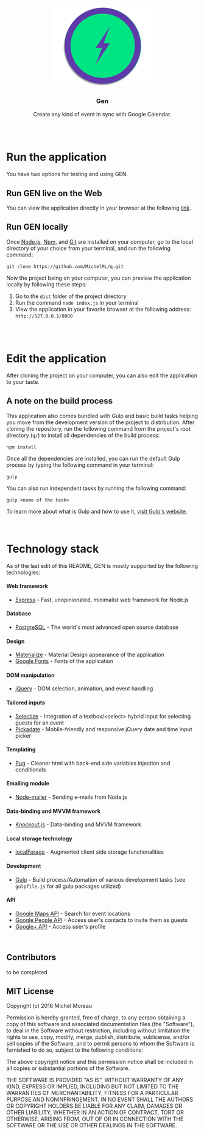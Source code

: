 <div align="center">
<img src='gen_readme.png'>
<h3 style="text-decordation:none;">Gen</h3>
<p>Create any kind of event in sync with Google Calendar.</p>
</div>
<br>
<br>
  
  
# Run the application 
You have two options for testing and using GEN.    
                       
## Run GEN live on the Web
You can view the application directly in your browser at the following [link](http://genevents.herokuapp.com/).    

## Run GEN locally
Once [Node.js](https://nodejs.org/en/), [Npm](https://www.npmjs.com/), and [Git](https://git-scm.com/) are installed on your computer, go to the local directory of your choice from your terminal, and run the following command:  
 
```  
git clone https://github.com/MichelML/q.git
```  

Now the project being on your computer, you can preview the application locally by following these steps:  
  
1. Go to the `dist` folder of the project directory  
2. Run the command `node index.js` in your terminal  
3. View the application in your favorite browser at the following address: `http://127.0.0.1/8080`  
<br>
<br>  
  
# Edit the application  
After cloning the project on your computer, you can also edit the application to your taste.  

## A note on the build process  
This application also comes bundled with Gulp and basic build tasks helping you move from the development version of the project to distribution. After cloning the repository, run the following command from the project's root directory (`q/`) to install all dependencies of the build process:   

```  
npm install
```   

Once all the dependencies are installed, you can run the default Gulp process by typing the following command in your terminal:   

```
gulp
```  

You can also run independent tasks by running the following command:   
 
```
gulp <name of the task>
```    

To learn more about what is Gulp and how to use it, [visit Gulp's website](http://gulpjs.com/).        
<br>
<br>
# Technology stack    
As of the last edit of this README, GEN is mostly supported by the following technologies:
#### Web framework  
* [Express](http://expressjs.com/) - Fast, unopinionated, minimalist web framework for Node.js

#### Database
* [PostgreSQL](https://www.postgresql.org/) - The world's most advanced open source database
    
#### Design    
* [Materialize](http://materializecss.com/) - Material Design appearance of the application  
* [Google Fonts](https://www.google.com/fonts) - Fonts of the application  
  
#### DOM manipulation   
* [jQuery](https://jquery.com/) - DOM selection, animation, and event handling   
  
#### Tailored inputs
* [Selectize](https://selectize.github.io/selectize.js/) - Integration of a textbox/\<select\> hybrid input for selecting guests for an event
* [Pickadate](http://amsul.ca/pickadate.js/) - Mobile-friendly and responsive jQuery date and time input picker

#### Templating 
* [Pug](https://github.com/pugjs/pug) - Cleaner html with back-end side variables injection and conditionals

#### Emailing module
* [Node-mailer](https://github.com/nodemailer/nodemailer) - Sending e-mails from Node.js

#### Data-binding and MVVM framework    
* [Knockout.js](http://knockoutjs.com/) - Data-binding and MVVM framework    
  
#### Local storage technology    
* [localForage](https://github.com/localForage/localForage) - Augmented client side storage functionalities  
  
#### Development    
* [Gulp](http://gulpjs.com/) - Build process/Automation of various development tasks (see `gulpfile.js` for all gulp packages utilized)     

#### API    
* [Google Maps API](https://developers.google.com/maps/web/?hl=en) - Search for event locations      
* [Google People API](https://developers.google.com/people/) - Access user's contacts to invite them as guests    
* [Google+ API](https://developers.google.com/+/web/api/rest/) - Access user's profile    
<br>

## Contributors
to be completed   

  
## MIT License    
Copyright (c) 2016 Michel Moreau  
  
Permission is hereby granted, free of charge, to any person obtaining a copy of this software and associated documentation files (the "Software"), to deal in the Software without restriction, including without limitation the rights to use, copy, modify, merge, publish, distribute, sublicense, and/or sell copies of the Software, and to permit persons to whom the Software is furnished to do so, subject to the following conditions:  
  
The above copyright notice and this permission notice shall be included in all copies or substantial portions of the Software.  
  
THE SOFTWARE IS PROVIDED "AS IS", WITHOUT WARRANTY OF ANY KIND, EXPRESS OR IMPLIED, INCLUDING BUT NOT LIMITED TO THE WARRANTIES OF MERCHANTABILITY, FITNESS FOR A PARTICULAR PURPOSE AND NONINFRINGEMENT. IN NO EVENT SHALL THE AUTHORS OR COPYRIGHT HOLDERS BE LIABLE FOR ANY CLAIM, DAMAGES OR OTHER LIABILITY, WHETHER IN AN ACTION OF CONTRACT, TORT OR OTHERWISE, ARISING FROM, OUT OF OR IN CONNECTION WITH THE SOFTWARE OR THE USE OR OTHER DEALINGS IN THE SOFTWARE.  
